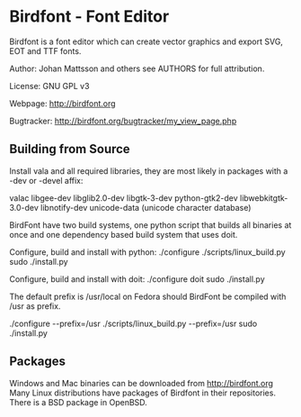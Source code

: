 # Birdfont - Font Editor

Birdfont is a font editor which can create vector graphics and
export SVG, EOT and TTF fonts.

Author: Johan Mattsson and others see AUTHORS for full attribution.

License: GNU GPL v3

Webpage: http://birdfont.org

Bugtracker: http://birdfont.org/bugtracker/my_view_page.php

## Building from Source

Install vala and all required libraries, they are most likely in
packages with a -dev or -devel affix:

valac
libgee-dev
libglib2.0-dev 
libgtk-3-dev 
python-gtk2-dev
libwebkitgtk-3.0-dev
libnotify-dev
unicode-data (unicode character database)

BirdFont have two build systems, one python script that builds all
binaries at once and one dependency based build system that uses
doit.

Configure, build and install with python:
./configure
./scripts/linux_build.py
sudo ./install.py

Configure, build and install with doit:
./configure
doit
sudo ./install.py

The default prefix is /usr/local on Fedora should BirdFont be compiled with
/usr as prefix.

./configure --prefix=/usr
./scripts/linux_build.py --prefix=/usr
sudo ./install.py

## Packages

Windows and Mac binaries can be downloaded from
http://birdfont.org Many Linux distributions have packages of
Birdfont in their repositories. There is a BSD package in OpenBSD.

